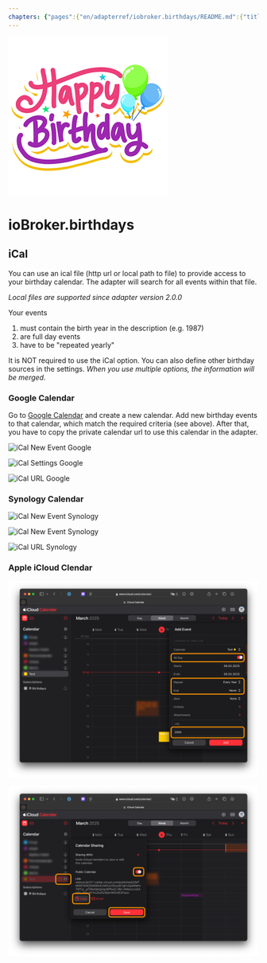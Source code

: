 ```yaml
---
chapters: {"pages":{"en/adapterref/iobroker.birthdays/README.md":{"title":{"en":"ioBroker.birthdays"},"content":"en/adapterref/iobroker.birthdays/README.md"},"en/adapterref/iobroker.birthdays/ical.md":{"title":{"en":"ioBroker.birthdays"},"content":"en/adapterref/iobroker.birthdays/ical.md"},"en/adapterref/iobroker.birthdays/carddav.md":{"title":{"en":"ioBroker.birthdays"},"content":"en/adapterref/iobroker.birthdays/carddav.md"},"en/adapterref/iobroker.birthdays/blockly.md":{"title":{"en":"ioBroker.birthdays"},"content":"en/adapterref/iobroker.birthdays/blockly.md"},"en/adapterref/iobroker.birthdays/javascript.md":{"title":{"en":"ioBroker.birthdays"},"content":"en/adapterref/iobroker.birthdays/javascript.md"}}}
---
```

![Logo](../../admin/birthdays.png)

# ioBroker.birthdays

## iCal

You can use an ical file (http url or local path to file) to provide access to your birthday calendar. The adapter will search for all events within that file.

_Local files are supported since adapter version 2.0.0_

Your events

1. must contain the birth year in the description (e.g. 1987)
2. are full day events
3. have to be "repeated yearly"

It is NOT required to use the iCal option. You can also define other birthday sources in the settings. _When you use multiple options, the information will be merged._

### Google Calendar

Go to [Google Calendar](http://calendar.google.com/) and create a new calendar. Add new birthday events to that calendar, which match the required criteria (see above). After that, you have to copy the private calendar url to use this calendar in the adapter.

![iCal New Event Google](./img/ical-google-new.png)

![iCal Settings Google](./img/ical-google-settings.png)

![iCal URL Google](./img/ical-google-url.png)

### Synology Calendar

![iCal New Event Synology](./img/ical-synology-new.png)

![iCal New Event Synology](./img/ical-synology-new-r.png)

![iCal URL Synology](./img/ical-synology-url.png)

### Apple iCloud Clendar

![iCal New Event iCloud](./img/ical-icloud-new.png)

![iCal Settings iCloud](./img/ical-icloud-url.png)